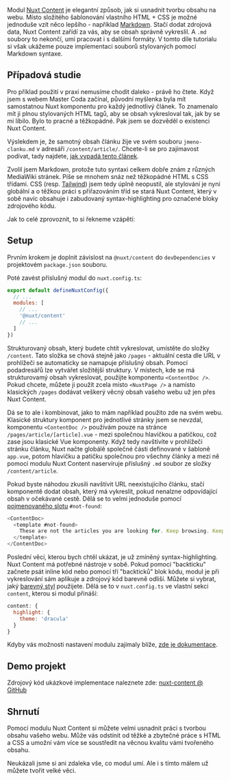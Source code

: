 Modul [Nuxt Content](https://content.nuxtjs.org/) je elegantní způsob, jak si usnadnit tvorbu obsahu na webu. Místo složitého šablonování vlastního HTML + CSS je možné jednoduše vzít něco lepšího - například [Markdown](https://www.markdownguide.org/). Stačí dodat zdrojová data, Nuxt Content zařídí za vás, aby se obsah správně vykreslil. A `.md` soubory to nekončí, umí pracovat i s dalšími formáty. V tomto díle tutorialu si však ukážeme pouze implementaci souborů stylovaných pomocí Markdown syntaxe.

## Případová studie

Pro příklad použití v praxi nemusíme chodit daleko - právě ho čtete. Když jsem s webem Master Coda začínal, původní myšlenka byla mít samostatnou Nuxt komponentu pro každý jednotlivý článek. To znamenalo mít ji plnou stylovaných HTML tagů, aby se obsah vykresloval tak, jak by se mi líbilo. Bylo to pracné a těžkopádné. Pak jsem se dozvěděl o existenci Nuxt Content.

Výslekdem je, že samotný obsah článku žije ve svém souboru `jmeno-clanku.md` v adresáři `/content/article/`. Chcete-li se pro zajímavost podívat, tady najdete, [jak vypadá tento článek](https://github.com/AloisSeckar/master-coda/blob/master/content/article/nuxt-content.md).

Zvolil jsem Markdown, protože tuto syntaxi celkem dobře znám z různých MediaWiki stránek. Píše se mnohem snáz než těžkopádné HTML s CSS třídami. CSS (resp. [Tailwind]('/article/nuxt-tailwind')) jsem tedy úplně neopustil, ale stylování je nyní globální a o těžkou práci s přiřazováním tříd se stará Nuxt Content, který v sobě navíc obsahuje i zabudovaný syntax-highlighting pro označené bloky zdrojového kódu.

Jak to celé zprovoznit, to si řekneme vzápětí:

## Setup

Prvním krokem je doplnit závislost na `@nuxt/content` do `devDependencies` v projektovém `package.json` souboru.

Poté zavést příslušný modul do `nuxt.config.ts`:

```js
export default defineNuxtConfig({
  // ...
  modules: [
    // ...
    '@nuxt/content'
    // ...
  ]
})
```

Strukturovaný obsah, který budete chtít vykreslovat, umístěte do složky `/content`. Tato složka se chová stejně jako `/pages` - aktuální cesta dle URL v prohlížeči se automaticky se namapuje příslušný obsah. Pomocí podadresářů lze vytvářet složitější struktury. V místech, kde se má strukturovamý obsah vykreslovat, použijte komponentu `<ContentDoc />`. Pokud chcete, můžete ji použít zcela místo `<NuxtPage />` a namísto klasických `/pages` dodávat veškerý věcný obsah vašeho webu už jen přes Nuxt Content.

Dá se to ale i kombinovat, jako to mám například použito zde na svém webu. Klasické struktury komponent pro jednotlivé stránky jsem se nevzdal, komponentu `<ContentDoc />` používám pouze na stránce `/pages/article/[article].vue` - mezi společnou hlavičkou a patičkou, což zase jsou klasické Vue komponenty. Když tedy navštívíte v prohlížeči stránku článku, Nuxt načte globálě společné části definované v šabloně `app.vue`, potom hlavičku a patičku společnou pro všechny články a mezi ně pomocí modulu Nuxt Content naservíruje příslušný `.md` soubor ze složky `/content/article`.

Pokud byste náhodou zkusili navštívit URL neexistujícího článku, stačí komponentě dodat obsah, který má vykreslit, pokud nenalzne odpovídající obsah v očekávané cestě. Dělá se to velmi jednoduše pomocí [pojmenovaného slotu](https://vuejs.org/guide/components/slots.html#named-slots) `#not-found`:

```js
<ContentDoc>
  <template #not-found>
    These are not the articles you are looking for. Keep browsing. Keep browsing.
  </template>
</ContentDoc>
```

Poslední věcí, kterou bych chtěl ukázat, je už zmíněný syntax-highlighting. Nuxt Content má potřebné nástroje v sobě. Pokud pomocí "backticku" začnete psát inline kód nebo pomocí tří "backticků" blok kódu, modul je při vykreslování sám aplikuje a zdrojový kód barevně odliší. Můžete si vybrat, jaký [barevný styl](https://github.com/shikijs/shiki/blob/main/docs/themes.md) použijete. Dělá se to v `nuxt.config.ts` ve vlastní sekci `content`, kterou si modul přináší:

```js
content: {
  highlight: {
    theme: 'dracula'
  }
}
```

Kdyby vás možnosti nastavení modulu zajímaly blíže, [zde je dokumentace](https://content.nuxtjs.org/api/configuration).

## Demo projekt

Zdrojový kód ukázkové implementace naleznete zde:
[nuxt-content @ GitHub](https://github.com/AloisSeckar/demos-nuxt/tree/main/nuxt-content)

## Shrnutí

Pomocí modulu Nuxt Content si můžete velmi usnadnit práci s tvorbou obsahu vašeho webu. Může vás odstínit od těžké a zbytečné práce s HTML a CSS a umožní vám více se soustředit na věcnou kvalitu vámi tvořeného obsahu.

Neukázali jsme si ani zdaleka vše, co modul umí. Ale i s tímto málem už můžete tvořit velké věci.
